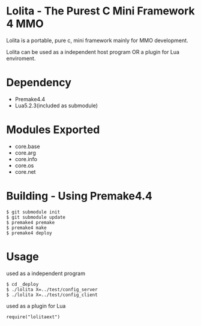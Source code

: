 Lolita - The Purest C Mini Framework 4 MMO
==========================================

Lolita is a portable, pure c, mini framework mainly for MMO development.

Lolita can be used as a independent host program OR a plugin for Lua enviroment.

Dependency
==========================================

* Premake4.4
* Lua5.2.3(included as submodule)

Modules Exported
================

* core.base
* core.arg
* core.info
* core.os
* core.net

Building - Using Premake4.4
===========================

    $ git submodule init
    $ git submodule update
    $ premake4 premake
    $ premake4 make
    $ premake4 deploy

Usage
=====
used as a independent program

    $ cd _deploy
    $ ./lolita X=../test/config_server
    $ ./lolita X=../test/config_client
    
used as a plugin for Lua

    require("lolitaext")
